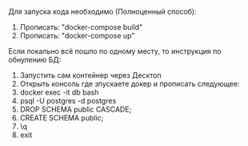 Для запуска кода необходимо (Полноценный способ):
1) Прописать: "docker-compose build"
2) Прописать: "docker-compose up"


Если локально всё пошло по одному месту, то инструкция по обнулению БД:
1) Запустить сам контейнер через Десктоп
2) Открыть консоль где зпускаете докер и прописать следующее:
3) docker exec -it db bash
4) psql -U postgres -d postgres
5) DROP SCHEMA public CASCADE;
6) CREATE SCHEMA public;
7) \q
8) exit
